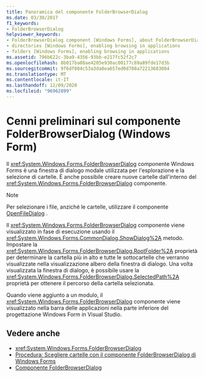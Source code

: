 ```yaml
---
title: Panoramica del componente FolderBrowserDialog
ms.date: 03/30/2017
f1_keywords:
- FolderBrowserDialog
helpviewer_keywords:
- FolderBrowserDialog component [Windows Forms], about FolderBrowserDialog
- directories [Windows Forms], enabling browsing in applications
- folders [Windows Forms], enabling browsing in applications
ms.assetid: 796b622c-3ba9-4356-93bb-e217fc52f2c7
ms.openlocfilehash: 8b017ba08ae4205e930ac00177c89a89fde17d3b
ms.sourcegitcommit: 9f6df084c53a3da0ea657ed0d708a72213683084
ms.translationtype: MT
ms.contentlocale: it-IT
ms.lasthandoff: 12/09/2020
ms.locfileid: "96962899"
---
```

# <a name="folderbrowserdialog-component-overview-windows-forms"></a>Cenni preliminari sul componente FolderBrowserDialog (Windows Form)

Il <xref:System.Windows.Forms.FolderBrowserDialog> componente Windows Forms è una finestra di dialogo modale utilizzata per l'esplorazione e la selezione di cartelle. È anche possibile creare nuove cartelle dall'interno del <xref:System.Windows.Forms.FolderBrowserDialog> componente.

> [!NOTE]
> Per selezionare i file, anziché le cartelle, utilizzare il componente [OpenFileDialog](openfiledialog-component-windows-forms.md) .

Il <xref:System.Windows.Forms.FolderBrowserDialog> componente viene visualizzato in fase di esecuzione usando il <xref:System.Windows.Forms.CommonDialog.ShowDialog%2A> metodo. Impostare la <xref:System.Windows.Forms.FolderBrowserDialog.RootFolder%2A> proprietà per determinare la cartella più in alto e tutte le sottocartelle che verranno visualizzate nella visualizzazione albero della finestra di dialogo. Una volta visualizzata la finestra di dialogo, è possibile usare la <xref:System.Windows.Forms.FolderBrowserDialog.SelectedPath%2A> proprietà per ottenere il percorso della cartella selezionata.

Quando viene aggiunto a un modulo, il <xref:System.Windows.Forms.FolderBrowserDialog> componente viene visualizzato nella barra delle applicazioni nella parte inferiore del progettazione Windows Form in Visual Studio.

## <a name="see-also"></a>Vedere anche

- <xref:System.Windows.Forms.FolderBrowserDialog>
- [Procedura: Scegliere cartelle con il componente FolderBrowserDialog di Windows Forms](how-to-choose-folders-with-the-windows-forms-folderbrowserdialog-component.md)
- [Componente FolderBrowserDialog](folderbrowserdialog-component-windows-forms.md)
